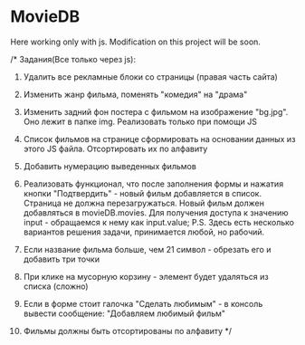 # MovieDB

Here working only with js. Modification on this project will be soon.

/* Задания(Все только через js):

1) Удалить все рекламные блоки со страницы (правая часть сайта)

2) Изменить жанр фильма, поменять "комедия" на "драма"

3) Изменить задний фон постера с фильмом на изображение "bg.jpg". Оно лежит в папке img.
Реализовать только при помощи JS

4) Список фильмов на странице сформировать на основании данных из этого JS файла.
Отсортировать их по алфавиту 

5) Добавить нумерацию выведенных фильмов

6) Реализовать функционал, что после заполнения формы и нажатия кнопки "Подтвердить" - 
новый фильм добавляется в список. Страница не должна перезагружаться.
Новый фильм должен добавляться в movieDB.movies.
Для получения доступа к значению input - обращаемся к нему как input.value;
P.S. Здесь есть несколько вариантов решения задачи, принимается любой, но рабочий.

7) Если название фильма больше, чем 21 символ - обрезать его и добавить три точки

8) При клике на мусорную корзину - элемент будет удаляться из списка (сложно)

9) Если в форме стоит галочка "Сделать любимым" - в консоль вывести сообщение: 
"Добавляем любимый фильм"

10) Фильмы должны быть отсортированы по алфавиту */